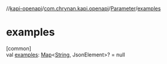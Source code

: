 //[kapi-openapi](../../../index.md)/[com.chrynan.kapi.openapi](../index.md)/[Parameter](index.md)/[examples](examples.md)

# examples

[common]\
val [examples](examples.md): [Map](https://kotlinlang.org/api/latest/jvm/stdlib/kotlin.collections/-map/index.html)&lt;[String](https://kotlinlang.org/api/latest/jvm/stdlib/kotlin/-string/index.html), JsonElement&gt;? = null
